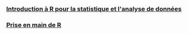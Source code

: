 ### [Introduction à R pour la statistique et l'analyse de données](./sTa7/intro_R.md) 

### [Prise en main de R](./sTa7/R.ipynb)